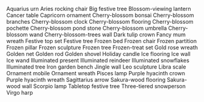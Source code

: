 Aquarius urn
Aries rocking chair
Big festive tree
Blossom-viewing lantern
Cancer table
Capricorn ornament
Cherry-blossom bonsai
Cherry-blossom branches
Cherry-blossom clock
Cherry-blossom flooring
Cherry-blossom pochette
Cherry-blossom pond stone
Cherry-blossom umbrella
Cherry-blossom wand
Cherry-blossom-trees wall
Dark tulip crown
Fancy mum wreath
Festive top set
Festive tree
Frozen bed
Frozen chair
Frozen partition
Frozen pillar
Frozen sculpture
Frozen tree
Frozen-treat set
Gold rose wreath
Golden net
Golden rod
Golden shovel
Holiday candle
Ice flooring
Ice wall
Ice wand
Illuminated present
Illuminated reindeer
Illuminated snowflakes
Illuminated tree
Iron garden bench
Jingle wall
Leo sculpture
Libra scale
Ornament mobile
Ornament wreath
Pisces lamp
Purple hyacinth crown
Purple hyacinth wreath
Sagittarius arrow
Sakura-wood flooring
Sakura-wood wall
Scorpio lamp
Tabletop festive tree
Three-tiered snowperson
Virgo harp

